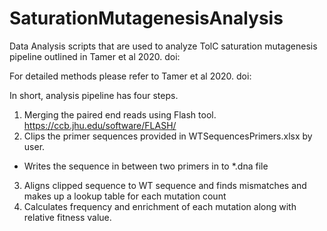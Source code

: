 # SaturationMutagenesisAnalysis
Data Analysis scripts that are used to analyze TolC saturation mutagenesis pipeline outlined in Tamer et al 2020. doi: 

For detailed methods please refer to  Tamer et al 2020. doi: 

In short, analysis pipeline has four steps.

1. Merging the paired end reads using Flash tool. https://ccb.jhu.edu/software/FLASH/
2. Clips the primer sequences provided in WTSequencesPrimers.xlsx by user.
- Writes the sequence in between two primers in to \*.dna file
3. Aligns clipped sequence to WT sequence and finds mismatches and makes up a lookup table for each mutation count
4. Calculates frequency and enrichment of each mutation along with relative fitness value.

